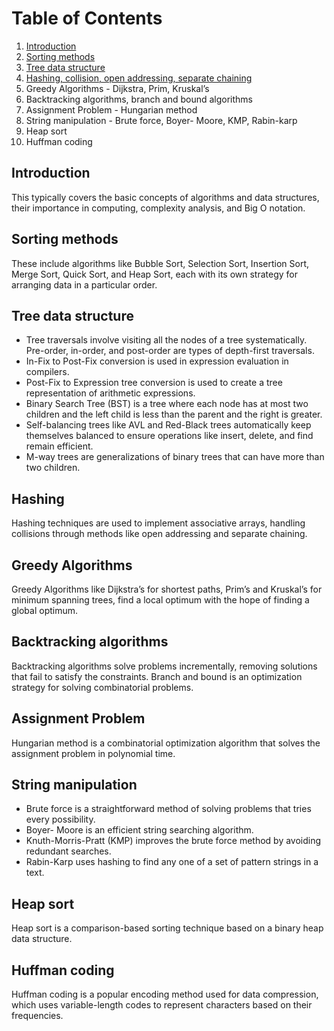 # Table of Contents
1. [Introduction](Introduction.md)
2. [Sorting methods](Sorting%20Methods.md)
3. [Tree data structure](Tree%20Data%20Structure.md)
4. [Hashing, collision, open addressing, separate chaining](Hashing.md)
5. Greedy Algorithms - Dijkstra, Prim, Kruskal’s
6. Backtracking algorithms, branch and bound algorithms
7. Assignment Problem - Hungarian method
8. String manipulation - Brute force, Boyer- Moore, KMP, Rabin-karp
9. Heap sort
10. Huffman coding

## Introduction
This typically covers the basic concepts of algorithms and data structures, their importance in computing, complexity analysis, and Big O notation.

## Sorting methods
These include algorithms like Bubble Sort, Selection Sort, Insertion Sort, Merge Sort, Quick Sort, and Heap Sort, each with its own strategy for arranging data in a particular order.

## Tree data structure
- Tree traversals involve visiting all the nodes of a tree systematically. Pre-order, in-order, and post-order are types of depth-first traversals.
- In-Fix to Post-Fix conversion is used in expression evaluation in compilers.
- Post-Fix to Expression tree conversion is used to create a tree representation of arithmetic expressions.
- Binary Search Tree (BST) is a tree where each node has at most two children and the left child is less than the parent and the right is greater.
- Self-balancing trees like AVL and Red-Black trees automatically keep themselves balanced to ensure operations like insert, delete, and find remain efficient.
- M-way trees are generalizations of binary trees that can have more than two children.

## Hashing
Hashing techniques are used to implement associative arrays, handling collisions through methods like open addressing and separate chaining.

## Greedy Algorithms
Greedy Algorithms like Dijkstra’s for shortest paths, Prim’s and Kruskal’s for minimum spanning trees, find a local optimum with the hope of finding a global optimum.

## Backtracking algorithms
Backtracking algorithms solve problems incrementally, removing solutions that fail to satisfy the constraints. Branch and bound is an optimization strategy for solving combinatorial problems.

## Assignment Problem
Hungarian method is a combinatorial optimization algorithm that solves the assignment problem in polynomial time.

## String manipulation
- Brute force is a straightforward method of solving problems that tries every possibility.
- Boyer- Moore is an efficient string searching algorithm.
- Knuth-Morris-Pratt (KMP) improves the brute force method by avoiding redundant searches.
- Rabin-Karp uses hashing to find any one of a set of pattern strings in a text.

## Heap sort
Heap sort is a comparison-based sorting technique based on a binary heap data structure.

## Huffman coding
Huffman coding is a popular encoding method used for data compression, which uses variable-length codes to represent characters based on their frequencies.

